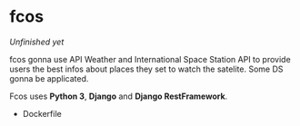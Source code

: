 # fcos

*Unfinished yet*

fcos gonna use API Weather and International Space Station API to provide users the best infos about places they set to watch the satelite. Some DS gonna be applicated.

Fcos uses **Python 3**, **Django** and **Django RestFramework**.

+ Dockerfile
